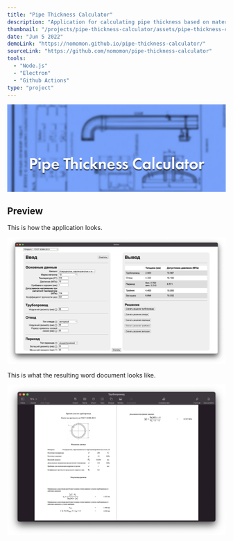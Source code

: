 ```yaml
---
title: "Pipe Thickness Calculator"
description: "Application for calculating pipe thickness based on material properties and exporting calculations into a word document."
thumbnail: "/projects/pipe-thickness-calculator/assets/pipe-thickness-calculator.jpeg"
date: "Jun 5 2022"
demoLink: "https://nomomon.github.io/pipe-thickness-calculator/"
sourceLink: "https://github.com/nomomon/pipe-thickness-calculator"
tools:
  - "Node.js"
  - "Electron"
  - "Github Actions"
type: "project"
---
```


![banner](./assets/pipe-thickness-calculator.jpeg)

## Preview

This is how the application looks.

![title_screen](https://github.com/nomomon/pipe-thickness-calculator/raw/v1.0.0/assets/preview/title_screen.png)

This is what the resulting word document looks like.

![output_document](https://github.com/nomomon/pipe-thickness-calculator/raw/v1.0.0/assets/preview/output_document.png)

